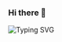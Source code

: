 ### Hi there 👋

![Typing SVG](https://readme-typing-svg.herokuapp.com?font=popins&pause=100&color=F70000&center=true&vCenter=true&multiline=true&width=768&height=100&lines=Web+&+BlockChain+Speicalist+;Software+Engineer;PHP%2C+HTML%2C+CSS%2C+REACT%2C+NODE%2C+MYSQL%2C+MongoDB;)
